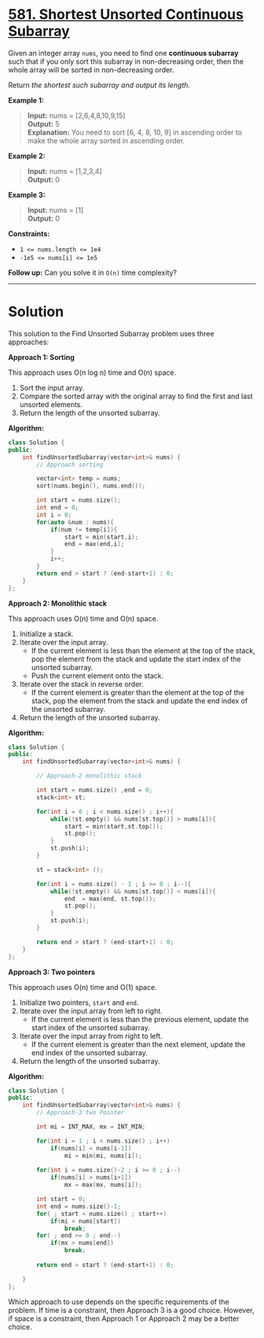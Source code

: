 # [581. Shortest Unsorted Continuous Subarray](https://leetcode.com/problems/shortest-unsorted-continuous-subarray/)

Given an integer array `nums`, you need to find one **continuous subarray** such that if you only sort this subarray in non-decreasing order, then the whole array will be sorted in non-decreasing order.

Return *the shortest such subarray and output its length.*

**Example 1:**

>**Input:** nums = [2,6,4,8,10,9,15]<br>
**Output:** 5<br>
**Explanation:** You need to sort [6, 4, 8, 10, 9] in ascending order to make the whole array sorted in ascending order.

**Example 2:**

>**Input:** nums = [1,2,3,4]<br>
**Output:** 0

**Example 3:**

>**Input:** nums = [1]<br>
**Output:** 0
 

**Constraints:**

- `1 <= nums.length <= 1e4`
- `-1e5 <= nums[i] <= 1e5`
 

**Follow up:** Can you solve it in `O(n)` time complexity?

---
# Solution

This solution to the Find Unsorted Subarray problem uses three approaches:

**Approach 1: Sorting**

This approach uses O(n log n) time and O(n) space.

1. Sort the input array.
2. Compare the sorted array with the original array to find the first and last unsorted elements.
3. Return the length of the unsorted subarray.

**Algorithm:**

```c++
class Solution {
public:
    int findUnsortedSubarray(vector<int>& nums) {
        // Approach sorting

        vector<int> temp = nums;
        sort(nums.begin(), nums.end());

        int start = nums.size();
        int end = 0;
        int i = 0;
        for(auto &num : nums){
            if(num != temp[i]){
                start = min(start,i);
                end = max(end,i);
            }
            i++;
        }
        return end > start ? (end-start+1) : 0;
    }
};
```

**Approach 2: Monolithic stack**

This approach uses O(n) time and O(n) space.

1. Initialize a stack.
2. Iterate over the input array.
    * If the current element is less than the element at the top of the stack, pop the element from the stack and update the start index of the unsorted subarray.
    * Push the current element onto the stack.
3. Iterate over the stack in reverse order.
    * If the current element is greater than the element at the top of the stack, pop the element from the stack and update the end index of the unsorted subarray.
4. Return the length of the unsorted subarray.

**Algorithm:**

```c++
class Solution {
public:
    int findUnsortedSubarray(vector<int>& nums) {

        // Approach-2 monolithic stack

        int start = nums.size() ,end = 0;
        stack<int> st;

        for(int i = 0 ; i < nums.size() ; i++){
            while(!st.empty() && nums[st.top()] > nums[i]){
                start = min(start,st.top());
                st.pop();
            }
            st.push(i);
        }

        st = stack<int> ();

        for(int i = nums.size() - 1 ; i >= 0 ; i--){
            while(!st.empty() && nums[st.top()] < nums[i]){
                end  = max(end, st.top());
                st.pop();
            }
            st.push(i);
        }

        return end > start ? (end-start+1) : 0;
    }
};
```

**Approach 3: Two pointers**

This approach uses O(n) time and O(1) space.

1. Initialize two pointers, `start` and `end`.
2. Iterate over the input array from left to right.
    * If the current element is less than the previous element, update the start index of the unsorted subarray.
3. Iterate over the input array from right to left.
    * If the current element is greater than the next element, update the end index of the unsorted subarray.
4. Return the length of the unsorted subarray.

**Algorithm:**

```c++
class Solution {
public:
    int findUnsortedSubarray(vector<int>& nums) {
        // Approach-3 two Pointer

        int mi = INT_MAX, mx = INT_MIN;

        for(int i = 1 ; i < nums.size() ; i++)
            if(nums[i] < nums[i-1])
                mi = min(mi, nums[i]);
        
        for(int i = nums.size()-2 ; i >= 0 ; i--)
            if(nums[i] > nums[i+1])
                mx = max(mx, nums[i]);

        int start = 0; 
        int end = nums.size()-1;
        for( ; start < nums.size() ; start++)
            if(mi < nums[start])
                break;
        for( ; end >= 0 ; end--)
            if(mx > nums[end])
                break;
        
        return end > start ? (end-start+1) : 0;

    }
};
```

Which approach to use depends on the specific requirements of the problem. If time is a constraint, then Approach 3 is a good choice. However, if space is a constraint, then Approach 1 or Approach 2 may be a better choice.